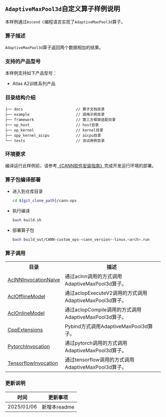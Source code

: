 ## `AdaptiveMaxPool3d`自定义算子样例说明 
本样例通过`Ascend C`编程语言实现了`AdaptiveMaxPool3d`算子。

### 算子描述
`AdaptiveMaxPool3d`算子返回两个数据相加的结果。

### 支持的产品型号
本样例支持如下产品型号：
- Atlas A2训练系列产品

### 目录结构介绍
```
├── docs                        // 算子文档目录
├── example                     // 调用示例目录
├── framework                   // 第三方框架适配目录
├── op_host                     // host目录
├── op_kernel                   // kernel目录
├── opp_kernel_aicpu            // aicpu目录
└── tests                       // 测试用例目录
```

### 环境要求
编译运行此样例前，请参考[《CANN软件安装指南》](https://hiascend.com/document/redirect/CannCommunityInstSoftware)完成开发运行环境的部署。

### 算子包编译部署
  - 进入到仓库目录

    ```bash
    cd ${git_clone_path}/cann-ops
    ```

  - 执行编译

    ```bash
    bash build.sh
    ```

  - 部署算子包

    ```bash
    bash build_out/CANN-custom_ops-<cann_version>-linux.<arch>.run
    ```
### 算子调用
<table>
    <th>目录</th><th>描述</th>
    <tr>
        <td><a href="./examples/AclNNInvocationNaive"> AclNNInvocationNaive</td><td>通过aclnn调用的方式调用AdaptiveMaxPool3d算子。</td>
    </tr>
    <tr>
        <td><a href="./examples/AclOfflineModel"> AclOfflineModel</td><td>通过aclopExecuteV2调用的方式调用AdaptiveMaxPool3d算子。</td>
    </tr>
    <tr>
        <td><a href="./examples/AclOnlineModel"> AclOnlineModel</td><td>通过aclopCompile调用的方式调用AdaptiveMaxPool3d算子。</td>
    </tr>
    <tr>
        <td><a href="./examples/CppExtensions"> CppExtensions</td><td>Pybind方式调用AdaptiveMaxPool3d算子。</td>
    </tr>
    <tr>
        <td><a href="./examples/PytorchInvocation"> PytorchInvocation</td><td>通过pytorch调用的方式调用AdaptiveMaxPool3d算子。</td>
    </tr>
    <tr>
        <td><a href="./examples/TensorflowInvocation"> TensorflowInvocation</td><td>通过tensorflow调用的方式调用AdaptiveMaxPool3d算子。</td>
    </tr>
</table>

### 更新说明
| 时间 | 更新事项 |
|----|------|
| 2025/01/06 | 新增本readme |
